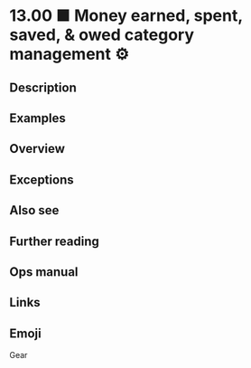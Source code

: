 # 13.00 ■ Money earned, spent, saved, & owed category management ⚙️

## Description

## Examples

## Overview

## Exceptions

## Also see

## Further reading

## Ops manual

## Links

## Emoji

Gear

